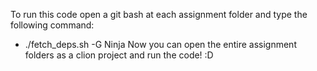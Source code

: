To run this code open a git bash at each assignment folder and type the following command:
- ./fetch_deps.sh -G Ninja
Now you can open the entire assignment folders as a clion project and run the code! :D